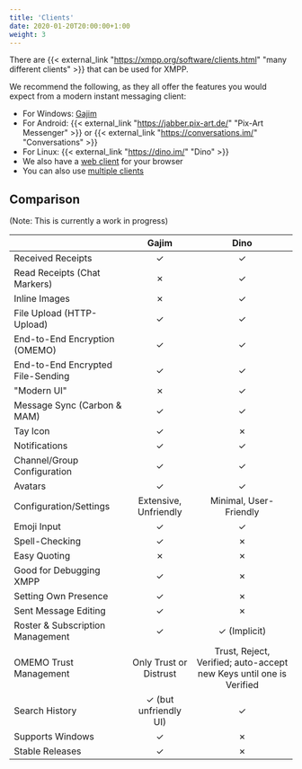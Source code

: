 ```yaml
---
title: 'Clients'
date: 2020-01-20T20:00:00+1:00
weight: 3
---
```


There are {{< external_link "https://xmpp.org/software/clients.html" "many different clients" >}} that can be used for XMPP.

We recommend the following, as they all offer the features you would expect from a modern instant messaging client:

- For Windows: [Gajim](../gajim/)
- For Android: {{< external_link "https://jabber.pix-art.de/" "Pix-Art Messenger" >}} or {{< external_link "https://conversations.im/" "Conversations" >}}
- For Linux: {{< external_link "https://dino.im/" "Dino" >}}
- We also have a [web client](../web_client/) for your browser
- You can also use [multiple clients](../multi_client/)

## Comparison

(Note: This is currently a work in progress)

|                                 | Gajim | Dino |
|---------------------------------|:-----:|:----:|
|Received Receipts                | ✓ | ✓ |
|Read Receipts (Chat Markers)     | ✗ | ✓ |
|Inline Images                    | ✗ | ✓ |
|File Upload (HTTP-Upload)        | ✓ | ✓ |
|End-to-End Encryption (OMEMO)    | ✓ | ✓ |
|End-to-End Encrypted File-Sending | ✓ | ✓ |
|"Modern UI"                      | ✗ | ✓ |
|Message Sync (Carbon & MAM)      | ✓ | ✓ |
|Tay Icon                         | ✓ | ✗ |
|Notifications                    | ✓ | ✓ |
|Channel/Group Configuration      | ✓ | ✓ |
|Avatars                          | ✓ | ✓ |
|Configuration/Settings           | Extensive, Unfriendly | Minimal, User-Friendly |
|Emoji Input                      | ✓ | ✓ |
|Spell-Checking                   | ✓ | ✗ |
|Easy Quoting                     | ✗ | ✗ |
|Good for Debugging XMPP          | ✓ | ✗ |
|Setting Own Presence             | ✓ | ✗ |
|Sent Message Editing             | ✓ | ✗ |
|Roster & Subscription Management | ✓ | ✓ (Implicit) |
|OMEMO Trust Management           | Only Trust or Distrust | Trust, Reject, Verified; auto-accept new Keys until one is Verified |
|Search History                   | ✓ (but unfriendly UI) | ✓ |
|Supports Windows                 | ✓ | ✗ |
|Stable Releases                  | ✓ | ✗ |
